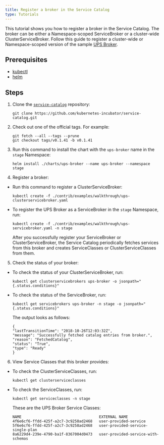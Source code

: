 ```yaml
---
title: Register a broker in the Service Catalog
type: Tutorials
---
```


This tutorial shows you how to register a broker in the Service Catalog. The broker can be either a Namespace-scoped ServiceBroker or a cluster-wide ClusterServiceBroker. Follow this guide to register a cluster-wide or Namespace-scoped version of the sample [UPS Broker](https://github.com/kubernetes-incubator/service-catalog/tree/master/charts/ups-broker).

## Prerequisites

* [kubectl](https://kubernetes.io/docs/tasks/tools/install-kubectl/#install-kubectl)
* [helm](https://github.com/helm/helm#install)

## Steps

1. Clone the [`service-catalog`](https://github.com/kubernetes-incubator/service-catalog) repository:
    ```
    git clone https://github.com/kubernetes-incubator/service-catalog.git
    ```

2. Check out one of the official tags. For example:

    ```
    git fetch --all --tags --prune
    git checkout tags/v0.1.41 -b v0.1.41
    ```

3.  Run this command to install the chart with the `ups-broker` name in the `stage` Namespace:
      ```
     helm install ./charts/ups-broker --name ups-broker --namespace stage
     ```

4. Register a broker:
  * Run this command to register a ClusterServiceBroker:
     ```
    kubectl create -f ./contrib/examples/walkthrough/ups-clusterservicebroker.yaml
    ```
  * To register the UPS Broker as a ServiceBroker in the `stage` Namespace, run:
    ```
    kubectl create -f ./contrib/examples/walkthrough/ups-servicebroker.yaml -n stage
    ```     
    After you successfully register your ServiceBroker or ClusterServiceBroker, the Service Catalog periodically fetches services from this broker and creates ServiceClasses or ClusterServiceClasses from them.

5. Check the status of your broker:
  * To check the status of your ClusterServiceBroker, run:
     ```
    kubectl get clusterservicebrokers ups-broker -o jsonpath="{.status.conditions}"
    ```
  * To check the status of the ServiceBroker, run:
    ```
    kubectl get servicebrokers ups-broker -n stage -o jsonpath="{.status.conditions}"
    ```

    The output looks as follows:
    ```
    {
    "lastTransitionTime": "2018-10-26T12:03:32Z",
    "message": "Successfully fetched catalog entries from broker.",
    "reason": "FetchedCatalog",
    "status": "True",
    "type": "Ready"
    }
    ```

6. View Service Classes that this broker provides:
  * To check the ClusterServiceClasses, run:
      ```
     kubectl get clusterserviceclasses
      ```
  * To check the ServiceClasses, run:
      ```
      kubectl get serviceclasses -n stage
      ```

      These are the UPS Broker Service Classes:
      ```
      NAME                                   EXTERNAL NAME
      4f6e6cf6-ffdd-425f-a2c7-3c9258ad2468   user-provided-service
      5f6e6cf6-ffdd-425f-a2c7-3c9258ad2468   user-provided-service-single-plan
      8a6229d4-239e-4790-ba1f-8367004d0473   user-provided-service-with-schemas
      ```
